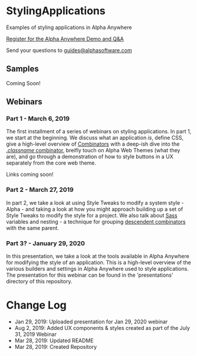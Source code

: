 # StylingApplications

Examples of styling applications in Alpha Anywhere

[Register for the Alpha Anywhere Demo and Q&A](https://www.alphasoftware.com/weekly-alpha-anywhere-overview-webinar)

Send your questions to [guides@alphasoftware.com](mailto:guides@alphasoftware.com)

## Samples

Coming Soon!

## Webinars

<style>A series webinars on styling applications in Alpha Anywhere</style>


### Part 1 - March 6, 2019

The first installment of a series of webinars on styling applications. In part 1, we start at the beginning. We discuss what an application _is_, define CSS, give a high-level overview of [Combinators]() with a deep-ish dive into the [_.classname_ combinator](), breifly touch on Alpha Web Themes (what they are), and go through a demonstration of how to style buttons in a UX separately from the core web theme. 

Links coming soon!

### Part 2 - March 27, 2019

In part 2, we take a look at using Style Tweaks to modify a system style - Alpha - and taking a look at how you might approach building up a set of Style Tweaks to modify the style for a project. We also talk about [Sass](https://sass-lang.com/) variables and nesting - a technique for grouping [descendent combinators](https://developer.mozilla.org/en-US/docs/Web/CSS/Descendant_combinator) with the same parent.

### Part 3? - January 29, 2020

In this presentation, we take a look at the tools available in Alpha Anywhere for modifying the style of an application. This is a high-level overview of the various builders and settings in Alpha Anywhere used to style applications. The presentation for this webinar can be found in the 'presentations' directory of this repository.

# Change Log
- Jan 29, 2019: Uploaded presentation for Jan 29, 2020 webinar
- Aug  2, 2019: Added UX components & styles created as part of the July 31, 2019 Webinar
- Mar 28, 2019: Updated README
- Mar 28, 2019: Created Repository
